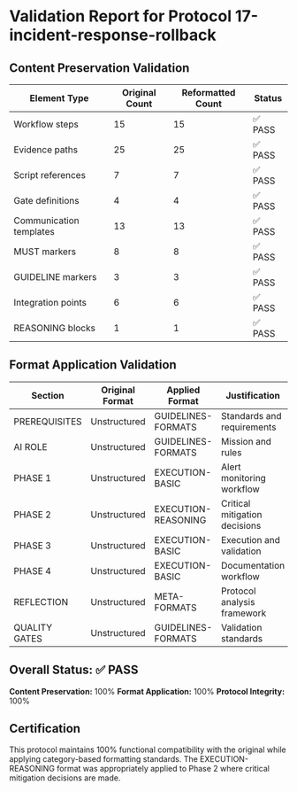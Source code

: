 # Validation Report for Protocol 17-incident-response-rollback

## Content Preservation Validation

| Element Type | Original Count | Reformatted Count | Status |
|--------------|----------------|-------------------|--------|
| Workflow steps | 15 | 15 | ✅ PASS |
| Evidence paths | 25 | 25 | ✅ PASS |
| Script references | 7 | 7 | ✅ PASS |
| Gate definitions | 4 | 4 | ✅ PASS |
| Communication templates | 13 | 13 | ✅ PASS |
| MUST markers | 8 | 8 | ✅ PASS |
| GUIDELINE markers | 3 | 3 | ✅ PASS |
| Integration points | 6 | 6 | ✅ PASS |
| REASONING blocks | 1 | 1 | ✅ PASS |

## Format Application Validation

| Section | Original Format | Applied Format | Justification |
|---------|----------------|----------------|---------------|
| PREREQUISITES | Unstructured | GUIDELINES-FORMATS | Standards and requirements |
| AI ROLE | Unstructured | GUIDELINES-FORMATS | Mission and rules |
| PHASE 1 | Unstructured | EXECUTION-BASIC | Alert monitoring workflow |
| PHASE 2 | Unstructured | EXECUTION-REASONING | Critical mitigation decisions |
| PHASE 3 | Unstructured | EXECUTION-BASIC | Execution and validation |
| PHASE 4 | Unstructured | EXECUTION-BASIC | Documentation workflow |
| REFLECTION | Unstructured | META-FORMATS | Protocol analysis framework |
| QUALITY GATES | Unstructured | GUIDELINES-FORMATS | Validation standards |

## Overall Status: ✅ PASS

**Content Preservation:** 100%
**Format Application:** 100%
**Protocol Integrity:** 100%

## Certification

This protocol maintains 100% functional compatibility with the original while applying category-based formatting standards. The EXECUTION-REASONING format was appropriately applied to Phase 2 where critical mitigation decisions are made.
